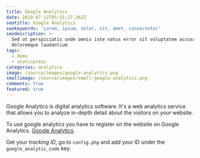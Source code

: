 ```yaml
---
title: Google Analytics
date: 2019-07-12T05:51:27.362Z
seotitle: Google Analytics
seokeywords: 'Lorem, ipsum, dolor, sit, amet, consectetur'
seodescription: >-
  Sed ut perspiciatis unde omnis iste natus error sit voluptatem accusantium
  doloremque laudantium
tags:
  - demo
  - staticpress
categories: analytics
image: /source/images/google-analytics.png
smallimage: /source/images/small-google-analytics.png
comments: true
featured: true
---
```


Google Analytics is digital analytics software. It's a web analytics service that allows you to analyze in-depth detail about the visitors on your website.

To use google analytics you have to register on the website on Google Analytics. [Google Analytics](https://analytics.google.com/analytics/web/).

Get your *tracking ID*, go to `config.php` and add your ID under the `google_analytic_code` key.
